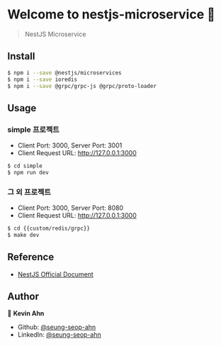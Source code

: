 # Welcome to nestjs-microservice 👋

> NestJS Microservice

## Install

```sh
$ npm i --save @nestjs/microservices
$ npm i --save ioredis
$ npm i --save @grpc/grpc-js @grpc/proto-loader
```
## Usage

### simple 프로젝트

- Client Port: 3000, Server Port: 3001
- Client Request URL: http://127.0.0.1:3000

```sh
$ cd simple
$ npm run dev
```

### 그 외 프로젝트

- Client Port: 3000, Server Port: 8080
- Client Request URL: http://127.0.0.1:3000

```sh
$ cd {{custom/redis/grpc}}
$ make dev
```

## Reference

- [NestJS Official Document](https://docs.nestjs.com/microservices/basics)

## Author

👤 **Kevin Ahn**

* Github: [@seung-seop-ahn](https://github.com/seung-seop-ahn)
* LinkedIn: [@seung-seop-ahn](https://linkedin.com/in/seung-seop-ahn)
